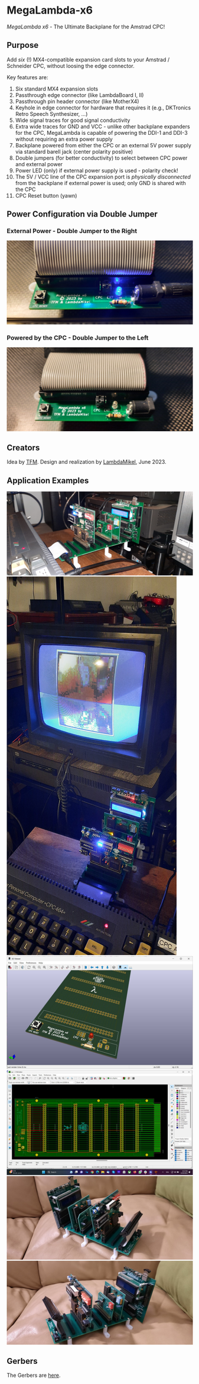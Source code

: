 # MegaLambda-x6

*MegaLambda x6* - The Ultimate Backplane for the Amstrad CPC! 

## Purpose

Add *six* (!) MX4-compatible expansion card slots to your Amstrad / Schneider CPC, without loosing the edge connector. 

Key features are:

1. Six standard MX4 expansion slots
2. Passthrough edge connector (like LambdaBoard I, II) 
3. Passthrough pin header connector (like MotherX4) 
5. Keyhole in edge connector for hardware that requires it (e.g., DKTronics Retro Speech Synthesizer, ...)
6. Wide signal traces for good signal conductivity
7. Extra wide traces for GND and VCC - unlike other backplane expanders for the CPC, MegaLambda is capable of powering the DDI-1 and DDI-3 without requiring an extra power supply 
8. Backplane powered from either the CPC or an external 5V power supply via standard barell jack (center polarity positive)
9. Double jumpers (for better conductivity) to select between CPC power and external power 
10. Power LED (only) if external power supply is used - polarity check!
11. The 5V / VCC line of the CPC expansion port is *physically disconnected* from the backplane if external power is used; only GND is shared with the CPC
12. CPC Reset button (yawn) 

## Power Configuration via Double Jumper 

### External Power - Double Jumper to the Right 

![External Power Supply](images/ext-power.jpg)  


### Powered by the CPC - Double Jumper to the Left 

![CPC Power Supply](images/cpc-power.jpg)  


## Creators 

Idea by [TFM](http://futureos.cpc-live.com/). Design and realization by [LambdaMikel](https://github.com/lambdamikel), June 2023. 

## Application Examples 

![MegaLambda 1](images/megalambda-1.jpg)  
![MegaLambda 2](images/megalambda-2.jpg)  
![MegaLambda 3](images/megalambda-3.jpg)  
![MegaLambda 4](images/megalambda-4.jpg)  
![MegaLambda 5](images/megalambda-5.jpg)  
![MegaLambda 6](images/megalambda-6.jpg)  

## Gerbers 

The Gerbers are [here](gerbers/mega-lambda-3.zip). 
